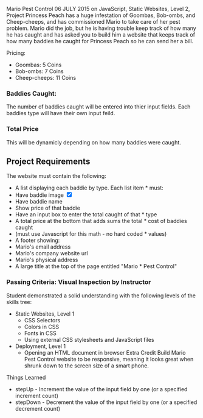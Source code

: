 Mario Pest Control
06 JULY 2015 on JavaScript, Static Websites, Level 2, Project
Princess Peach has a huge infestation of Goombas, Bob-ombs, and Cheep-cheeps, and has commissioned Mario to take care of her pest problem. Mario did the job, but he is having trouble keep track of how many he has caught and has asked you to build him a website that keeps track of how many baddies he caught for Princess Peach so he can send her a bill.

Pricing:

* Goombas: 5 Coins
* Bob-ombs: 7 Coins
* Cheep-cheeps: 11 Coins
### Baddies Caught:

The number of baddies caught will be entered into thier input fields. Each baddies type will have their own input feild.

### Total Price

This will be dynamicly depending on how many baddies were caught.

## Project Requirements
The website must contain the following:

* A list displaying each baddie by type. Each list item * must:
* Have baddie image <input type="checkbox" checked>
* Have baddie name
* Show price of that baddie
* Have an input box to enter the total caught of that * type
* A total price at the bottom that adds sums the total * cost of baddies caught
* (must use Javascript for this math - no hard coded * values)
* A footer showing:
* Mario's email address
* Mario's company website url
* Mario's physical address
* A large title at the top of the page entitled "Mario * Pest Control"


### Passing Criteria: Visual Inspection by Instructor
Student demonstrated a solid understanding with the following levels of the skills tree:

* Static Websites, Level 1
  * CSS Selectors
  * Colors in CSS
  * Fonts in CSS
  * Using external CSS stylesheets and JavaScript files
* Deployment, Level 1
  * Opening an HTML document in browser
Extra Credit
Build Mario Pest Control website to be responsive, meaning it looks great when shrunk down to the screen size of a smart phone.



Things Learned

- stepUp - Increment the value of the input field by one (or a specified increment count)
- stepDown - Decrement the value of the input field by one (or a specified decrement count)